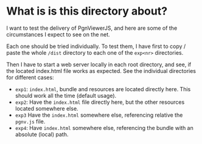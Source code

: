 # What is is this directory about?

I want to test the delivery of PgnViewerJS, and here are some of the circumstances I expect to see on the net.

Each one should be tried individually. To test them, I have first to copy / paste the whole `/dist` directory to each one of the `exp<nr>` directories.

Then I have to start a web server locally in each root directory, and see, if the located index.html file works as expected. See the individual directories for different cases:

* `exp1`: `index.html`, bundle and resources are located directly here. This should work all the time (default usage).
* `exp2`: Have the `index.html` file directly here, but the other resources located somewhere else.
* `exp3` Have the `index.html` somewhere else, referencing relative the `pgnv.js` file.
* `exp4`: Have `index.html` somewhere else, referencing the bundle with an absolute (local) path.